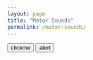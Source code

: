 ```yaml
---
layout: page
title: "Motor Sounds"
permalink: /motor-sounds/
---
```

<script src="assets/motors.js"></script> 

<script>
document.getElementById("text").innerHTML = "Text added by JavaScript code";
</script>

<input id="clickMe" type="button" value="clickme" onclick="play();" />
<input id='alert' type='button' value='alert' onclick='myalert();' />


